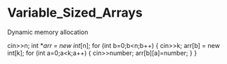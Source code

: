 # Variable_Sized_Arrays

Dynamic memory allocation

cin>>n;
    int **arr = new int*[n];
    for (int b=0;b<n;b++)
    {
    cin>>k;
    arr[b] = new int[k];
    for (int a=0;a<k;a++)
    {
        cin>>number;
        arr[b][a]=number;
    }
    }


